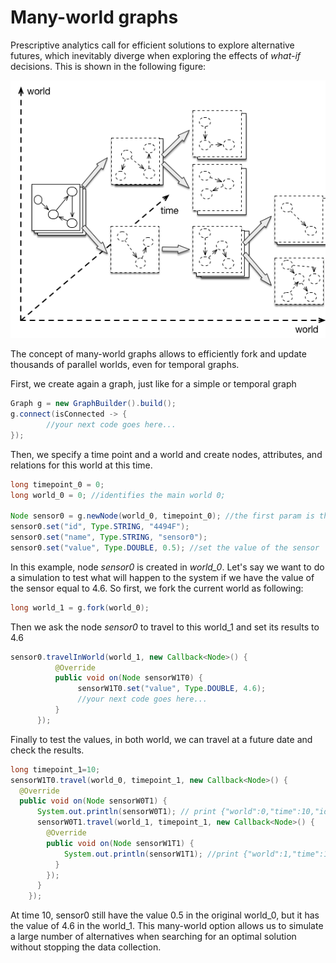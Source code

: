 # Many-world graphs
Prescriptive analytics call for efficient solutions to explore alternative futures, which inevitably diverge when exploring the effects of *what-if* decisions. This is shown in the following figure:

![](many_world_graph.png)


The concept of many-world graphs allows to efficiently fork and update thousands of parallel worlds, even for temporal graphs.

First, we create again a graph, just like for a simple or temporal graph

```java
Graph g = new GraphBuilder().build();
g.connect(isConnected -> {
	    //your next code goes here...
});
```

Then, we specify a time point and a world and create nodes, attributes, and relations for this world at this time.

```java
long timepoint_0 = 0;
long world_0 = 0; //identifies the main world 0;

Node sensor0 = g.newNode(world_0, timepoint_0); //the first param is the world
sensor0.set("id", Type.STRING, "4494F");
sensor0.set("name", Type.STRING, "sensor0");
sensor0.set("value", Type.DOUBLE, 0.5); //set the value of the sensor

```

In this example, node *sensor0* is created in *world_0*. Let's say we want to do a simulation to test what will happen to the system if we have the value of the sensor equal to 4.6.
So first, we fork the current world as following:

```java
long world_1 = g.fork(world_0);
```

Then we ask the node *sensor0* to travel to this world_1 and set its results to 4.6

```java
sensor0.travelInWorld(world_1, new Callback<Node>() {
          @Override
          public void on(Node sensorW1T0) {
               sensorW1T0.set("value", Type.DOUBLE, 4.6);
               //your next code goes here...
          }
      });
```

Finally to test the values, in both world, we can travel at a future date and check the results.

```java
long timepoint_1=10;
sensorW1T0.travel(world_0, timepoint_1, new Callback<Node>() {
  @Override
  public void on(Node sensorW0T1) {
      System.out.println(sensorW0T1); // print {"world":0,"time":10,"id":1,"id":"4494F","name":"sensor0","value":0.5}
      sensorW0T1.travel(world_1, timepoint_1, new Callback<Node>() {
        @Override
        public void on(Node sensorW1T1) {
            System.out.println(sensorW1T1); //print {"world":1,"time":10,"id":1,"id":"4494F","name":"sensor0","value":4.6}
          }
        });
      }
    });
```

At time 10, sensor0 still have the value 0.5 in the original world_0, but it has the value of 4.6 in the world_1. This many-world option allows us to simulate a large number of alternatives when searching for an optimal solution without stopping the data collection. 
